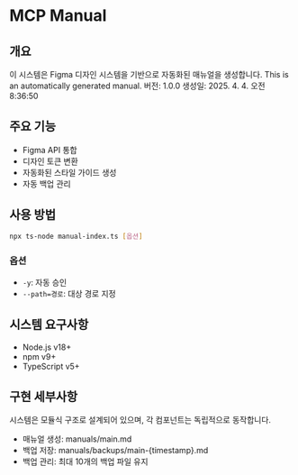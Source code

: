 # MCP Manual

## 개요
이 시스템은 Figma 디자인 시스템을 기반으로 자동화된 매뉴얼을 생성합니다.
This is an automatically generated manual.
버전: 1.0.0
생성일: 2025. 4. 4. 오전 8:36:50

## 주요 기능
- Figma API 통합
- 디자인 토큰 변환
- 자동화된 스타일 가이드 생성
- 자동 백업 관리

## 사용 방법
```bash
npx ts-node manual-index.ts [옵션]
```

### 옵션
- `-y`: 자동 승인
- `--path=경로`: 대상 경로 지정

## 시스템 요구사항
- Node.js v18+
- npm v9+
- TypeScript v5+

## 구현 세부사항
시스템은 모듈식 구조로 설계되어 있으며, 각 컴포넌트는 독립적으로 동작합니다.
- 매뉴얼 생성: manuals/main.md
- 백업 저장: manuals/backups/main-{timestamp}.md
- 백업 관리: 최대 10개의 백업 파일 유지
